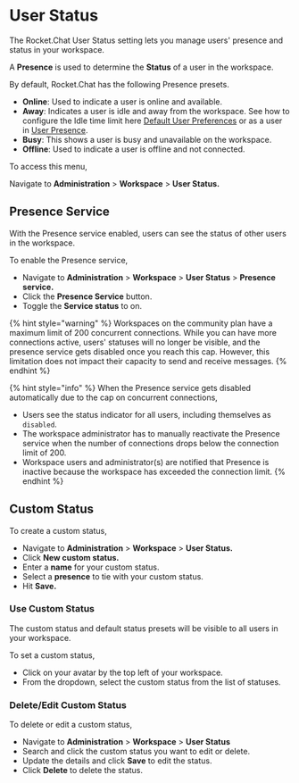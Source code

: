 # User Status

The Rocket.Chat User Status setting lets you manage users' presence and status in your workspace.

A **Presence** is used to determine the **Status** of a user in the workspace.

By default, Rocket.Chat has the following Presence presets.

* **Online**: Used to indicate a user is online and available.
* **Away**: Indicates a user is idle and away from the workspace. See how to configure the Idle time limit here [Default User Preferences](settings/accounts/#default-user-preferences) or as a user in [User Presence](../../user-guides/user-panel/account.md#user-presence).
* **Busy**: This shows a user is busy and unavailable on the workspace.
* **Offline**: Used to indicate a user is offline and not connected.

To access this menu,

Navigate to **Administration** > **Workspace** > **User Status.**

## Presence Service

With the Presence service enabled, users can see the status of other users in the workspace.

To enable the Presence service,

* Navigate to **Administration** > **Workspace** > **User Status** > **Presence service.**
* Click the **Presence Service** button.
* Toggle the **Service status** to on.

{% hint style="warning" %}
Workspaces on the community plan have a maximum limit of 200 concurrent connections. While you can have more connections active, users' statuses will no longer be visible, and the presence service gets disabled once you reach this cap. However, this limitation does not impact their capacity to send and receive messages.
{% endhint %}

{% hint style="info" %}
When the Presence service gets disabled automatically due to the cap on concurrent connections,

* Users see the status indicator for all users, including themselves as `disabled`.
* The workspace administrator has to manually reactivate the Presence service when the number of connections drops below the connection limit of 200.
* Workspace users and administrator(s) are notified that Presence is inactive because the workspace has exceeded the connection limit.
{% endhint %}

## Custom Status

To create a custom status,

* Navigate to **Administration** > **Workspace** > **User Status.**
* Click **New custom status.**
* Enter a **name** for your custom status.
* Select a **presence** to tie with your custom status.
* Hit **Save.**

### Use Custom Status

The custom status and default status presets will be visible to all users in your workspace.

To set a custom status,

* Click on your avatar by the top left of your workspace.
* From the dropdown, select the custom status from the list of statuses.

### Delete/Edit Custom Status

To delete or edit a custom status,

* Navigate to **Administration** > **Workspace** > **User Status**
* Search and click the custom status you want to edit or delete.
* Update the details and click **Save** to edit the status.
* Click **Delete** to delete the status.
